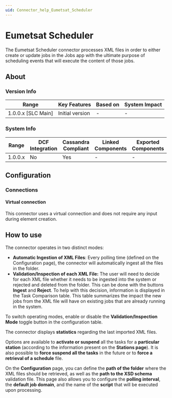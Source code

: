 ```yaml
---
uid: Connector_help_Eumetsat_Scheduler
---
```


# Eumetsat Scheduler

The Eumetsat Scheduler connector processes XML files in order to either create or update jobs in the Jobs app with the ultimate purpose of scheduling events that will execute the content of those jobs.

## About

### Version Info

| Range                | Key Features     | Based on     | System Impact     |
|----------------------|------------------|--------------|-------------------|
| 1.0.0.x \[SLC Main\] | Initial version  | \-           | \-                |

### System Info

| Range     | DCF Integration     | Cassandra Compliant     | Linked Components     | Exported Components     |
|-----------|---------------------|-------------------------|-----------------------|-------------------------|
| 1.0.0.x   | No                  | Yes                     | \-                    | \-                      |

## Configuration

### Connections

#### Virtual connection

This connector uses a virtual connection and does not require any input during element creation.

## How to use

The connector operates in two distinct modes:

- **Automatic Ingestion of XML Files**: Every polling time (defined on the Configuration page), the connector will automatically ingest all the files in the folder.
- **Validation/Inspection of each XML File:** The user will need to decide for each XML file whether it needs to be ingested into the system or rejected and deleted from the folder. This can be done with the buttons **Ingest** and **Reject**. To help with this decision, information is displayed in the Task Comparison table. This table summarizes the impact the new jobs from the XML file will have on existing jobs that are already running in the system.

To switch operating modes, enable or disable the **Validation/Inspection Mode** toggle button in the configuration table.

The connector displays **statistics** regarding the last imported XML files.

Options are available to **activate or suspend** all the tasks for a **particular station** (according to the information present on the **Stations page**). It is also possible to **force suspend all the tasks** in the future or to **force a retrieval of a schedule** file.

On the **Configuration** page, you can define the **path of the folder** where the XML files should be retrieved, as well as the **path to the XSD schema** validation file. This page also allows you to configure the **polling interval**, the **default job domain**, and the name of the **script** that will be executed upon processing.
